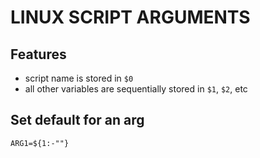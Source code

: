 # LINUX SCRIPT ARGUMENTS

## Features
- script name is stored in `$0`
- all other variables are sequentially stored in `$1`, `$2`, etc

## Set default for an arg

`ARG1=${1:-""}`